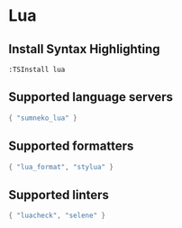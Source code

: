 # Lua

## Install Syntax Highlighting

```vim
:TSInstall lua
```

## Supported language servers

```lua
{ "sumneko_lua" }
```

## Supported formatters

```lua
{ "lua_format", "stylua" }
```

## Supported linters

```lua
{ "luacheck", "selene" }
```

